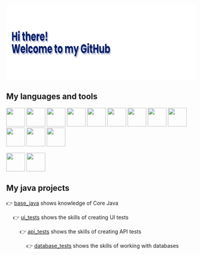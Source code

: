 <img src="https://github.com/Jack109110/Jack109110/blob/main/banner1.png" width="4000" height="200"/>




## My languages and tools 
<img src="https://github.com/vermontt/vermontt/blob/main/images/vermontt_Java.svg" width="50" height="50"/> <img src="https://github.com/vermontt/vermontt/blob/main/images/vermontt_Intelij_IDEA.svg" width="50" height="50"/> <img src="https://github.com/vermontt/vermontt/blob/main/images/vermontt_Selenium.svg" width="50" height="50"/> <img src="https://github.com/vermontt/vermontt/blob/main/images/vermontt_selenide-logo.svg" width="50" height="50"/> <img src="https://github.com/vermontt/vermontt/blob/main/images/vermontt_Gradle.svg" width="50" height="50"/> <img src="https://github.com/vermontt/vermontt/blob/main/images/vermontt_RESTAssured.svg" width="50" height="50"/> <img src="https://github.com/vermontt/vermontt/blob/main/images/vermontt_junit5.svg" width="50" height="50"/> <img src="https://github.com/vermontt/vermontt/blob/main/images/vermontt_allureReport.svg" width="50" height="50"/> <img src="https://github.com/vermontt/vermontt/blob/main/images/gitlab.svg" width="50" height="50"/> <img src="https://github.com/vermontt/vermontt/blob/main/images/vermontt_Jenkins.svg" width="50" height="50"/> <img src="https://github.com/vermontt/vermontt/blob/main/images/vermontt_selenoid.svg" width="50" height="50"/> <img src="https://github.com/vermontt/vermontt/blob/main/images/vermontt_Docker.svg" width="50" height="50"/>

<img src="https://github.com/vermontt/vermontt/blob/main/images/python_icon.svg" width="50" height="50"/> <img src="https://github.com/vermontt/vermontt/blob/main/images/pycharm.svg" width="50" height="50"/>

## My java projects
:point_right: [base_java](https://github.com/vermontt/base_java_examples) shows knowledge of Core Java

 &emsp; :point_right: [ui_tests](https://github.com/vermontt/wildberries_ui_tests) shows the skills of creating UI tests

 &emsp;  &emsp; :point_right: [api_tests](https://github.com/vermontt/petstore_api_tests) shows the skills of creating API tests

&emsp;  &emsp; &emsp; :point_right: [database_tests](https://github.com/vermontt/jdbc_tests) shows the skills of working with databases
